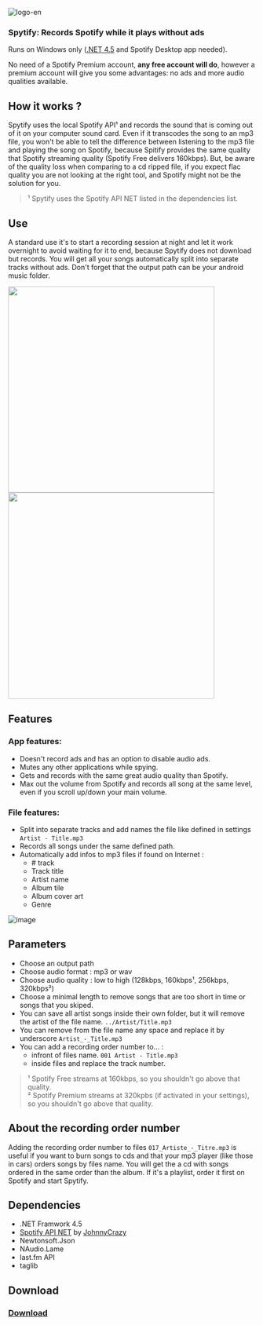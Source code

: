 ![logo-en](https://user-images.githubusercontent.com/23088305/29906214-6daad21c-8de1-11e7-80f5-ef6791cc7825.png)

### Spytify: Records Spotify while it plays without ads
Runs on Windows only ([.NET 4.5](https://www.microsoft.com/en-ca/download/details.aspx?id=17851) and Spotify Desktop app needed).

No need of a Spotify Premium account, __any free account will do__, however a premium account will give you some advantages: no ads and more audio qualities available.

## How it works ?
Spytify uses the local Spotify API¹ and records the sound that is coming out of it on your computer sound card. Even if it transcodes the song to an mp3 file, you won't be able to tell the difference between listening to the mp3 file and playing the song on Spotify, because Spitify provides the same quality that Spotify streaming quality (Spotify Free delivers 160kbps). But, be aware of the quality loss when comparing to a cd ripped file, if you expect flac quality you are not looking at the right tool, and Spotify might not be the solution for you.     
> ¹ Spytify uses the Spotify API NET listed in the dependencies list.      

## Use
A standard use it's to start a recording session at night and let it work overnight to avoid waiting for it to end, because Spytify does not download but records. You will get all your songs automatically split into separate tracks without ads. Don't forget that the output path can be your android music folder.

<span><img width="420" height="auto" src="https://user-images.githubusercontent.com/23088305/37263373-39d18762-257e-11e8-9735-758d6517d4c8.png"/>
<img width="420" height="auto"  src="https://user-images.githubusercontent.com/23088305/37263401-62d56ed0-257e-11e8-8eaf-102043c0196f.png"/></span>


## Features
### App features:
- Doesn't record ads and has an option to disable audio ads.
- Mutes any other applications while spying.
- Gets and records with the same great audio quality than Spotify.
- Max out the volume from Spotify and records all song at the same level, even if you scroll up/down your main volume.
### File features:
- Split into separate tracks and add names the file like defined in settings `Artist - Title.mp3`
- Records all songs under the same defined path.
- Automatically add infos to mp3 files if found on Internet :
   - \# track
   - Track title
   - Artist name
   - Album tile
   - Album cover art
   - Genre
   
![image](https://user-images.githubusercontent.com/23088305/37262916-232d806c-257c-11e8-8d2f-8d5c16ab5e2f.png)

## Parameters
- Choose an output path
- Choose audio format : mp3 or wav
- Choose audio quality : low to high (128kbps, 160kbps¹, 256kbps, 320kbps²)
- Choose a minimal length to remove songs that are too short in time or songs that you skiped.
- You can save all artist songs inside their own folder, but it will remove the artist of the file name. `../Artist/Title.mp3`
- You can remove from the file name any space and replace it by underscore `Artist_-_Title.mp3`
- You can add a recording order number to... :
  - infront of files name. `001 Artist - Title.mp3`
  - inside files and replace the track number.

> ¹ Spotify Free streams at 160kbps, so you shouldn't go above that quality.     
> ² Spotify Premium streams at 320kpbs (if activated in your settings), so you shouldn't go above that quality.

## About the recording order number
Adding the recording order number to files `017_Artiste_-_Titre.mp3` is useful if you want to burn songs to cds and that your mp3 player (like those in cars) orders songs by files name. You will get the a cd with songs ordered in the same order than the album. If it's a playlist, order it first on Spotify and start Spytify.

## Dependencies
- .NET Framwork 4.5
- [Spotify API NET](https://johnnycrazy.github.io/SpotifyAPI-NET/) by [JohnnyCrazy](https://github.com/JohnnyCrazy)
- Newtonsoft.Json
- NAudio.Lame
- last.fm API
- taglib

## Download
### [Download](https://github.com/jwallet/Espion-Spotify/releases)
